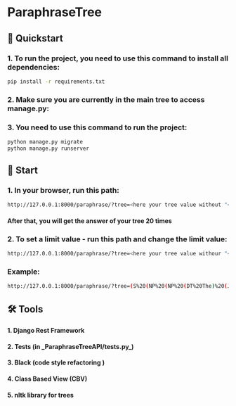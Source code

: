 # ParaphraseTree


## 	🚀 Quickstart
<h3>1. To run the project, you need to use this command to install all dependencies: </h3>

```bash
pip install -r requirements.txt

```

<h3>2. Make sure you are currently in the main tree to access manage.py:</h3>


<h3>3. You need to use this command to run the project:</h3>

```bash
python manage.py migrate
python manage.py runserver

```


## 	💫 Start

<h3>1. In your browser, run this path:</h3>

```bash
http://127.0.0.1:8000/paraphrase/?tree=<here your tree value without "<>" symbols>

```

<h4>After that, you will get the answer of your tree 20 times</h4>

<h3>2. To set a limit value - run this path and change the limit value:</h3>

```bash
http://127.0.0.1:8000/paraphrase/?tree=<here your tree value withour "<>" symbols>;limit=<limit int value>

```

<h3>Example: </h3>

```bash
http://127.0.0.1:8000/paraphrase/?tree=(S%20(NP%20(NP%20(DT%20The)%20(JJ%20charming)%20(NNP%20Gothic)%20(NNP%20Quarter)%20)%20(,%20,)%20(CC%20or)%20(NP%20(NNP%20Barri)%20(NNP%20G%C3%B2tic)%20)%20)(,%20,)%20(VP%20(VBZ%20has)%20(NP%20(NP%20(JJ%20narrow)%20(JJ%20medieval)%20(NNS%20streets)%20)%20(VP%20(VBN%20filled)%20(PP%20(IN%20with)%20(NP%20(NP%20(JJ%20trendy)%20(NNS%20bars)%20)%20(,%20,)%20(NP%20(NNS%20clubs)%20)%20(CC%20and)%20(NP%20(JJ%20Catalan)%20(NNS%20restaurants)%20)%20)%20)%20)%20)%20)%20);limit=1
```

## 🛠 Tools
<h4>1. Django Rest Framework</h4>
<h4>2. Tests (in _ParaphraseTreeAPI/tests.py_)</h4>
<h4>3. Black (code style refactoring )</h4>
<h4>4. Class Based View (CBV) </h4>
<h4>5. nltk library for trees </h4>
